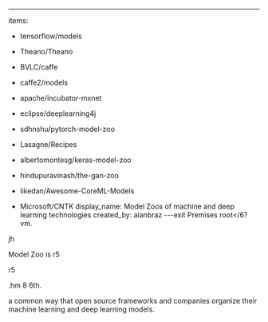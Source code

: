 ---
items:
 - tensorflow/models
 - Theano/Theano
 - BVLC/caffe
 - caffe2/models



 - apache/incubator-mxnet
 - eclipse/deeplearning4j
 - sdhnshu/pytorch-model-zoo
 - Lasagne/Recipes
 - albertomontesg/keras-model-zoo
 - hindupuravinash/the-gan-zoo
 - likedan/Awesome-CoreML-Models
 - Microsoft/CNTK
display_name: Model Zoos of machine and deep learning technologies
created_by: alanbraz
---exit
Premises 
root</6?
vm.

 jh

Model Zoo is r5 


r5

.hm
8 6th. 

a common way that open source frameworks and companies organize their machine learning and deep learning models.
